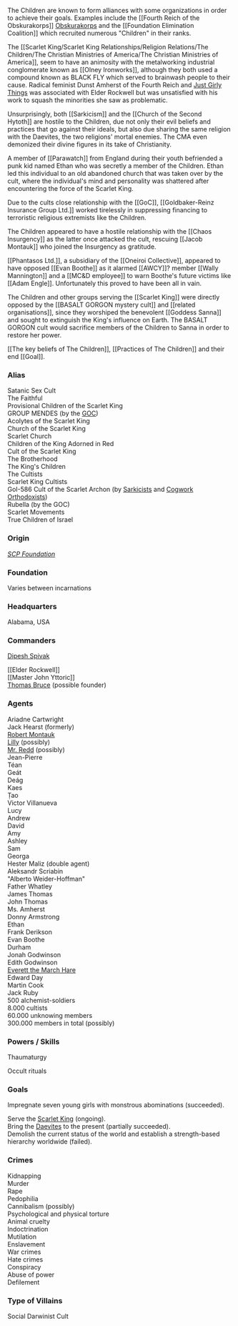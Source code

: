 
The Children are known to form alliances with some organizations in order to achieve their goals. Examples include the [[Fourth Reich of the Obskurakorps]] [Obskurakorps](https://villains.fandom.com/wiki/Ahnenerbe_Obskurakorps "Ahnenerbe Obskurakorps") and the [[Foundation Elimination Coalition]] which recruited numerous "Children" in their ranks.

The [[Scarlet King/Scarlet King Relationships/Religion Relations/The Children/The Christian Ministries of America/The Christian Ministries of America]], seem to have an animosity with the metalworking industrial conglomerate known as [[Olney Ironworks]], although they both used a compound known as BLACK FLY which served to brainwash people to their cause. Radical feminist Dunst Amherst of the Fourth Reich and [Just Girly Things](https://villains.fandom.com/wiki/Just_Girly_Things "Just Girly Things") was associated with Elder Rockwell but was unsatisfied with his work to squash the minorities she saw as problematic.

Unsurprisingly, both [[Sarkicism]][](https://villains.fandom.com/wiki/Sarkicism "Sarkicism") and the [[Church of the Second Hytoth]][](https://hero.fandom.com/wiki/Church_of_the_Second_Hytoth "w:c:hero:Church of the Second Hytoth") are hostile to the Children, due not only their evil beliefs and practices that go against their ideals, but also due sharing the same religion with the Daevites, the two religions' mortal enemies. The CMA even demonized their divine figures in its take of Christianity.

A member of [[Parawatch]][](https://hero.fandom.com/wiki/Parawatch "w:c:hero:Parawatch") from England during their youth befriended a punk kid named Ethan who was secretly a member of the Children. Ethan led this individual to an old abandoned church that was taken over by the cult, where the individual's mind and personality was shattered after encountering the force of the Scarlet King.

Due to the cults close relationship with the [[GoC]], [[Goldbaker-Reinz Insurance Group Ltd.]][](https://scp-db.fandom.com/wiki/Goldbaker-Reinz_Ltd. "w:c:scp-db:Goldbaker-Reinz Ltd.") worked tirelessly in suppressing financing to terroristic religious extremists like the Children.

The Children appeared to have a hostile relationship with the [[Chaos Insurgency]][](https://villains.fandom.com/wiki/Chaos_Insurgency "Chaos Insurgency") as the latter once attacked the cult, rescuing [[Jacob Montauk]] who joined the Insurgency as gratitude.

[[Phantasos Ltd.]], a subsidiary of the [[Oneiroi Collective]][](https://scp-db.fandom.com/wiki/Oneiroi_Collective "w:c:scp-db:Oneiroi Collective"), appeared to have opposed [[Evan Boothe]] as it alarmed [[AWCY]]? member [[Wally Mannington]] and a [[MC&D employee]] to warn Boothe's future victims like [[Adam Engle]]. Unfortunately this proved to have been all in vain.

The Children and other groups serving the [[Scarlet King]] were directly opposed by the [[BASALT GORGON mystery cult]] and [[related organisations]], since they worshiped the benevolent [[Goddess Sanna]] and sought to extinguish the King's influence on Earth. The BASALT GORGON cult would sacrifice members of the Children to Sanna in order to restore her power.

[[The key beliefs of The Children]], [[Practices of The Children]] and their end [[Goal]].

### Alias

Satanic Sex Cult  
The Faithful  
Provisional Children of the Scarlet King  
GROUP MENDES (by the [GOC](https://villains.fandom.com/wiki/Global_Occult_Coalition "Global Occult Coalition"))  
Acolytes of the Scarlet King  
Church of the Scarlet King  
Scarlet Church  
Children of the King Adorned in Red  
Cult of the Scarlet King  
The Brotherhood  
The King's Children  
The Cultists  
Scarlet King Cultists  
GoI-586 
Cult of the Scarlet Archon (by [Sarkicists](https://villains.fandom.com/wiki/Sarkicism "Sarkicism") and [Cogwork Orthodoxists](https://villains.fandom.com/wiki/Church_of_the_Broken_God "Church of the Broken God"))  
Rubella (by the GOC)  
Scarlet Movements  
True Children of Israel

### Origin

_[SCP Foundation](https://en.wikipedia.org/wiki/SCP_Foundation "wikipedia:SCP Foundation")_

### Foundation

Varies between incarnations

### Headquarters

Alabama, USA

### Commanders

[Dipesh Spivak](https://villains.fandom.com/wiki/Dipesh_Spivak "Dipesh Spivak")  

[[Elder Rockwell]]  
[[Master John Yttoric]]  
[Thomas Bruce](https://villains.fandom.com/wiki/SCP-140-A "SCP-140-A") (possible founder)

### Agents

Ariadne Cartwright  
Jack Hearst (formerly)  
[Robert Montauk](https://villains.fandom.com/wiki/Robert_Montauk "Robert Montauk")  
[Lilly](https://villains.fandom.com/wiki/SCP-4231-A "SCP-4231-A") (possibly)  
[Mr. Redd](https://villains.fandom.com/wiki/Mr._Redd "Mr. Redd") (possibly)  
Jean-Pierre  
Téan  
Geát  
Deág  
Kaes  
Ṭao  
Victor Villanueva  
Lucy  
Andrew  
David  
Amy  
Ashley  
Sam  
Georga  
Hester Maliz (double agent)  
Aleksandr Scriabin  
"Alberto Weider-Hoffman"  
Father Whatley  
James Thomas  
John Thomas  
Ms. Amherst  
Donny Armstrong  
Ethan  
Frank Derikson  
Evan Boothe  
Durham  
Jonah Godwinson  
Edith Godwinson  
[Everett the March Hare](https://scp-db.fandom.com/wiki/Everett_Mann "w:c:scp-db:Everett Mann")  
Edward Day  
Martin Cook  
Jack Ruby  
500 alchemist-soldiers  
8.000 cultists  
60.000 unknowing members  
300.000 members in total (possibly)

### Powers / Skills

Thaumaturgy  

Occult rituals

### Goals

Impregnate seven young girls with monstrous abominations (succeeded).  

Serve the [Scarlet King](https://villains.fandom.com/wiki/Scarlet_King "Scarlet King") (ongoing).  
Bring the [Daevites](https://villains.fandom.com/wiki/Daevites "Daevites") to the present (partially succeeded).  
Demolish the current status of the world and establish a strength-based hierarchy worldwide (failed).

### Crimes

Kidnapping  
Murder  
Rape  
Pedophilia  
Cannibalism (possibly)  
Psychological and physical torture  
Animal cruelty  
Indoctrination  
Mutilation  
Enslavement  
War crimes  
Hate crimes  
Conspiracy  
Abuse of power  
Defilement

### Type of Villains

Social Darwinist Cult